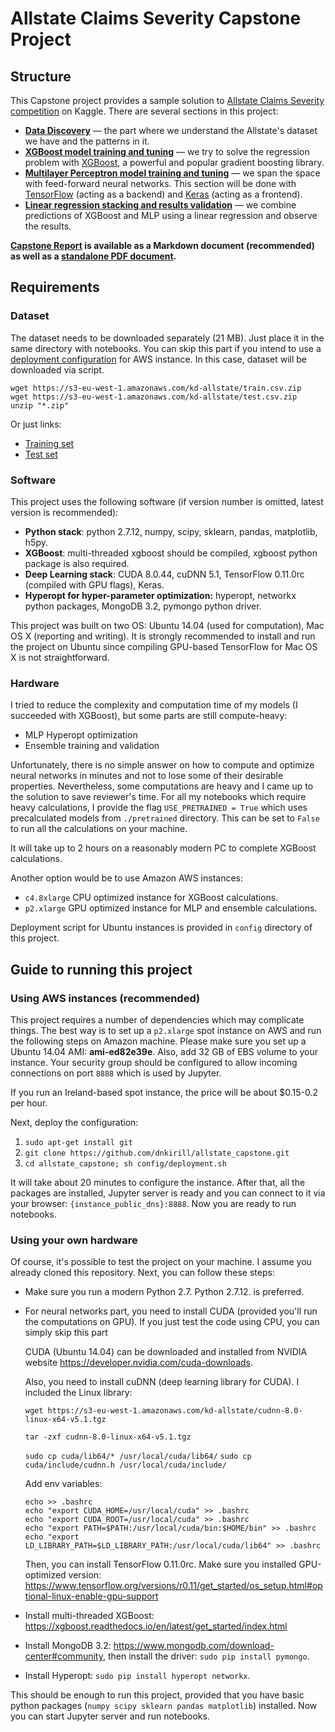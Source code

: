 # Allstate Claims Severity Capstone Project

## Structure

This Capstone project provides a sample solution to [Allstate Claims Severity competition](https://www.kaggle.com/c/allstate-claims-severity) on Kaggle. There are several sections in this project:

* **[Data Discovery](part1_data_discovery.ipynb)** — the part where we understand the Allstate's dataset we have and the patterns in it.
* **[XGBoost model training and tuning](part2_xgboost.ipynb)** — we try to solve the regression problem with [XGBoost](xgboost.readthedocs.io/en/latest/), a powerful and popular gradient boosting library.
* **[Multilayer Perceptron model training and tuning](part3_mlp.ipynb)** — we span the space with feed-forward neural networks. This section will be done with [TensorFlow](https://www.tensorflow.org/) (acting as a backend) and [Keras](https://keras.io/) (acting as a frontend).
* **[Linear regression stacking and results validation](part4_ensemble.ipynb)** — we combine predictions of XGBoost and MLP using a linear regression and observe the results.

**[Capstone Report](report.md) is available as a Markdown document (recommended) as well as a [standalone PDF document](report.pdf).**

## Requirements

### Dataset

The dataset needs to be downloaded separately (21 MB). Just place it in the same directory with notebooks. You can skip this part if you intend to use a [deployment configuration](#guide-to-running-this-project) for AWS instance. In this case, dataset will be downloaded via script.

```
wget https://s3-eu-west-1.amazonaws.com/kd-allstate/train.csv.zip
wget https://s3-eu-west-1.amazonaws.com/kd-allstate/test.csv.zip
unzip "*.zip"
```

Or just links:
* [Training set](https://s3-eu-west-1.amazonaws.com/kd-allstate/train.csv.zip)
* [Test set](https://s3-eu-west-1.amazonaws.com/kd-allstate/test.csv.zip)

### Software

This project uses the following software (if version number is omitted, latest version is recommended):

* **Python stack**: python 2.7.12, numpy, scipy, sklearn, pandas, matplotlib, h5py.
* **XGBoost**: multi-threaded xgboost should be compiled, xgboost python package is also required.
* **Deep Learning stack**: CUDA 8.0.44, cuDNN 5.1, TensorFlow 0.11.0rc (compiled with GPU flags), Keras.
* **Hyperopt for hyper-parameter optimization:** hyperopt, networkx python packages, MongoDB 3.2, pymongo python driver.

This project was built on two OS: Ubuntu 14.04 (used for computation), Mac OS X (reporting and writing). It is strongly recommended to install and run the project on Ubuntu since compiling GPU-based TensorFlow for Mac OS X is not straightforward.

### Hardware

I tried to reduce the complexity and computation time of my models (I succeeded with XGBoost), but some parts are still compute-heavy: 

* MLP Hyperopt optimization
* Ensemble training and validation

Unfortunately, there is no simple answer on how to compute and optimize neural networks in minutes and not to lose some of their desirable properties. Nevertheless, some computations are heavy and I came up to the solution to save reviewer's time. For all my notebooks which require heavy calculations, I provide the flag `USE_PRETRAINED = True` which uses precalculated models from `./pretrained` directory. This can be set to `False` to run all the calculations on your machine. 

It will take up to 2 hours on a reasonably modern PC to complete XGBoost calculations.

Another option would be to use Amazon AWS instances:

* `c4.8xlarge` CPU optimized instance for XGBoost calculations.
* `p2.xlarge` GPU optimized instance for MLP and ensemble calculations.

Deployment script for Ubuntu instances is provided in `config` directory of this project.

## Guide to running this project

### Using AWS instances (recommended)

This project requires a number of dependencies which may complicate things. The best way is to set up a `p2.xlarge` spot instance on AWS and run the following steps on Amazon machine. Please make sure you set up a Ubuntu 14.04 AMI: **ami-ed82e39e**. Also, add 32 GB of EBS volume to your instance. Your security group should be configured to allow incoming connections on port `8888`  which is used by Jupyter.

If you run an Ireland-based spot instance, the price will be about $0.15-0.2 per hour.

Next, deploy the configuration:

1. `sudo apt-get install git`
2. `git clone https://github.com/dnkirill/allstate_capstone.git`
3. `cd allstate_capstone; sh config/deployment.sh`

It will take about 20 minutes to configure the instance. After that, all the packages are installed, Jupyter server is ready and you can connect to it via your browser: `{instance_public_dns}:8888`. Now you are ready to run notebooks.

### Using your own hardware

Of course, it's possible to test the project on your machine. I assume you already cloned this repository. Next, you can follow these steps:

* Make sure you run a modern Python 2.7. Python 2.7.12. is preferred.

* For neural networks part, you need to install CUDA (provided you'll run the computations on GPU). If you just test the code using CPU, you can simply skip this part

  CUDA (Ubuntu 14.04) can be downloaded and installed from NVIDIA website https://developer.nvidia.com/cuda-downloads.

  Also, you need to install cuDNN (deep learning library for CUDA). I included the Linux library:

  `wget https://s3-eu-west-1.amazonaws.com/kd-allstate/cudnn-8.0-linux-x64-v5.1.tgz`

  `tar -zxf cudnn-8.0-linux-x64-v5.1.tgz`

  `sudo cp cuda/lib64/* /usr/local/cuda/lib64/`
  `sudo cp cuda/include/cudnn.h /usr/local/cuda/include/`

  Add env variables:

  ```
  echo >> .bashrc
  echo "export CUDA_HOME=/usr/local/cuda" >> .bashrc
  echo "export CUDA_ROOT=/usr/local/cuda" >> .bashrc
  echo "export PATH=$PATH:/usr/local/cuda/bin:$HOME/bin" >> .bashrc
  echo "export LD_LIBRARY_PATH=$LD_LIBRARY_PATH:/usr/local/cuda/lib64" >> .bashrc
  ```

  Then, you can install TensorFlow 0.11.0rc. Make sure you installed GPU-optimized version: https://www.tensorflow.org/versions/r0.11/get_started/os_setup.html#optional-linux-enable-gpu-support

* Install multi-threaded XGBoost: https://xgboost.readthedocs.io/en/latest/get_started/index.html

* Install MongoDB 3.2: https://www.mongodb.com/download-center#community, then install the driver: `sudo pip install pymongo`.

* Install Hyperopt: `sudo pip install hyperopt networkx`.

This should be enough to run this project, provided that you have basic python packages (`numpy scipy sklearn pandas matplotlib`) installed. Now you can start Jupyter server and run notebooks.